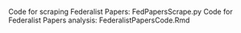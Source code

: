 Code for scraping Federalist Papers: FedPapersScrape.py
Code for Federalist Papers analysis: FederalistPapersCode.Rmd
